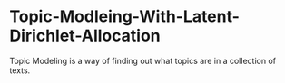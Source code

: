 # Topic-Modleing-With-Latent-Dirichlet-Allocation
 Topic Modeling is a way of finding out what topics are in a collection of texts.
